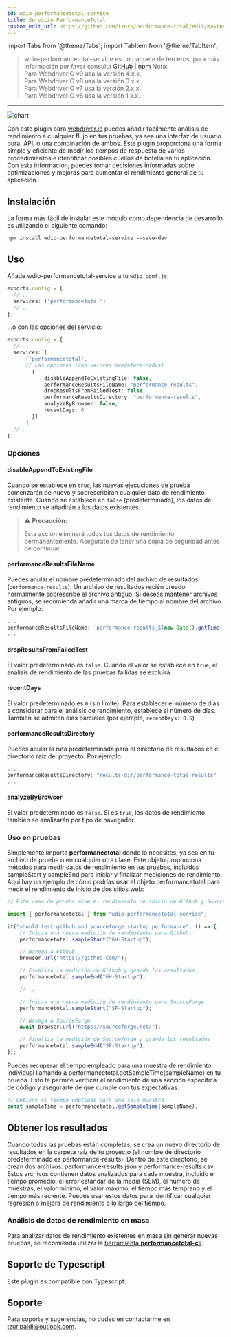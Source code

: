 ```yaml
---
id: wdio-performancetotal-service
title: Servicio PerformanceTotal
custom_edit_url: https://github.com/tzurp/performance-total/edit/master/README.md
---
```


import Tabs from '@theme/Tabs';
import TabItem from '@theme/TabItem';

> wdio-performancetotal-service es un paquete de terceros, para más información por favor consulta [GitHub](https://github.com/tzurp/performance-total) | [npm](https://www.npmjs.com/package/wdio-performancetotal-service)
Nota:<br/>
Para WebdriverIO v9 usa la versión 4.x.x.<br/>
Para WebdriverIO v8 usa la versión 3.x.x.<br/>
Para WebdriverIO v7 usa la versión 2.x.x.<br/>
Para WebdriverIO v6 usa la versión 1.x.x.

---

![chart](https://github.com/tzurp/performance-total/blob/master/resources/chart.png)

Con este plugin para [webdriver.io](https://webdriver.io/) puedes añadir fácilmente análisis de rendimiento a cualquier flujo en tus pruebas, ya sea una interfaz de usuario pura, API, o una combinación de ambos. Este plugin proporciona una forma simple y eficiente de medir los tiempos de respuesta de varios procedimientos e identificar posibles cuellos de botella en tu aplicación. Con esta información, puedes tomar decisiones informadas sobre optimizaciones y mejoras para aumentar el rendimiento general de tu aplicación.

## Instalación

La forma más fácil de instalar este módulo como dependencia de desarrollo es utilizando el siguiente comando:

```
npm install wdio-performancetotal-service --save-dev
```

## Uso

Añade wdio-performancetotal-service a tu `wdio.conf.js`:

```typescript
exports.config = {
  // ...
  services: ['performancetotal']
  // ...
};
```
...o con las opciones del servicio:

```typescript
exports.config = {
  // ...
  services: [
      ['performancetotal',
      // Las opciones (con valores predeterminados)
        {
            disableAppendToExistingFile: false,
            performanceResultsFileName: "performance-results",
            dropResultsFromFailedTest: false,
            performanceResultsDirectory: "performance-results",
            analyzeByBrowser: false,
            recentDays: 0
        }]
      ]
  // ...
};
```

### Opciones

#### __disableAppendToExistingFile__

Cuando se establece en `true`, las nuevas ejecuciones de prueba comenzarán de nuevo y sobrescribirán cualquier dato de rendimiento existente.
Cuando se establece en `false` (predeterminado), los datos de rendimiento se añadirán a los datos existentes.

> **⚠️ Precaución:**
>
> Esta acción eliminará todos tus datos de rendimiento permanentemente. Asegúrate de tener una copia de seguridad antes de continuar.

#### __performanceResultsFileName__

Puedes anular el nombre predeterminado del archivo de resultados (`performance-results`).
Un archivo de resultados recién creado normalmente sobrescribe el archivo antiguo. Si deseas mantener archivos antiguos, se recomienda añadir una marca de tiempo al nombre del archivo. Por ejemplo:

```typescript
...
performanceResultsFileName: `performance-results_${new Date().getTime()}`
...
```

#### __dropResultsFromFailedTest__

El valor predeterminado es `false`. Cuando el valor se establece en `true`, el análisis de rendimiento de las pruebas fallidas se excluirá.

#### __recentDays__

El valor predeterminado es `0` (sin límite). Para establecer el número de días a considerar para el análisis de rendimiento, establece el número de días. También se admiten días parciales (por ejemplo, `recentDays: 0.5`)

#### __performanceResultsDirectory__

Puedes anular la ruta predeterminada para el directorio de resultados en el directorio raíz del proyecto.
Por ejemplo:

```typescript
...
performanceResultsDirectory: "results-dir/performance-total-results"
...
```

#### __analyzeByBrowser__

El valor predeterminado es `false`. Si es `true`, los datos de rendimiento también se analizarán por tipo de navegador.


### Uso en pruebas

Simplemente importa __performancetotal__ donde lo necesites, ya sea en tu archivo de prueba o en cualquier otra clase. Este objeto proporciona métodos para medir datos de rendimiento en tus pruebas, incluidos sampleStart y sampleEnd para iniciar y finalizar mediciones de rendimiento.
Aquí hay un ejemplo de cómo podrías usar el objeto performancetotal para medir el rendimiento de inicio de dos sitios web:

```typescript
// Este caso de prueba mide el rendimiento de inicio de Github y SourceForge utilizando el objeto performancetotal.

import { performancetotal } from "wdio-performancetotal-service";

it("should test github and sourceforge startup performance", () => {
    // Inicia una nueva medición de rendimiento para Github
    performancetotal.sampleStart("GH-Startup");

    // Navega a Github
    browser.url("https://github.com/");

    // Finaliza la medición de Github y guarda los resultados
    performancetotal.sampleEnd("GH-Startup");

    // ...

    // Inicia una nueva medición de rendimiento para SourceForge
    performancetotal.sampleStart("SF-Startup");

    // Navega a SourceForge
    await browser.url("https://sourceforge.net/");

    // Finaliza la medición de SourceForge y guarda los resultados
    performancetotal.sampleEnd("SF-Startup");
});

```

Puedes recuperar el tiempo empleado para una muestra de rendimiento individual llamando a performancetotal.getSampleTime(sampleName) en tu prueba. Esto te permite verificar el rendimiento de una sección específica de código y asegurarte de que cumple con tus expectativas.

```typescript
// Obtiene el tiempo empleado para una sola muestra
const sampleTime = performancetotal.getSampleTime(sampleName);

```

## Obtener los resultados

Cuando todas las pruebas están completas, se crea un nuevo directorio de resultados en la carpeta raíz de tu proyecto (el nombre de directorio predeterminado es performance-results). Dentro de este directorio, se crean dos archivos: performance-results.json y performance-results.csv. Estos archivos contienen datos analizados para cada muestra, incluido el tiempo promedio, el error estándar de la media (SEM), el número de muestras, el valor mínimo, el valor máximo, el tiempo más temprano y el tiempo más reciente. Puedes usar estos datos para identificar cualquier regresión o mejora de rendimiento a lo largo del tiempo.

### Análisis de datos de rendimiento en masa

Para analizar datos de rendimiento existentes en masa sin generar nuevas pruebas, se recomienda utilizar la [herramienta __performancetotal-cli__](https://www.npmjs.com/package/performancetotal-cli).

## Soporte de Typescript

Este plugin es compatible con Typescript.

## Soporte

Para soporte y sugerencias, no dudes en contactarme en [tzur.paldi@outlook.com](https://github.com/tzurp/performance-total/blob/master/mailto:tzur.paldi@outlook.com).